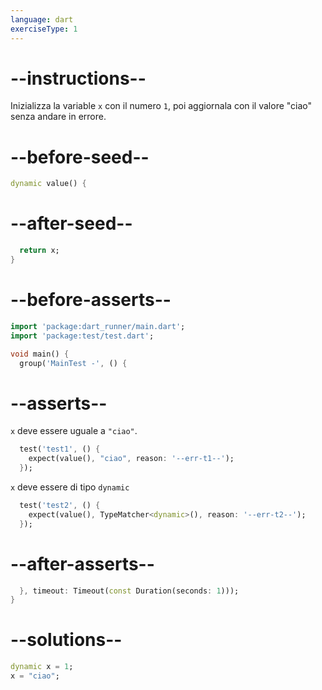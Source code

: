```yaml
---
language: dart
exerciseType: 1
---
```


# --instructions--

Inizializza la variable `x` con il numero `1`, poi aggiornala con il valore "ciao" senza andare in errore.

# --before-seed--

```dart
dynamic value() {
```

# --after-seed--

```dart
  return x;
}
```

# --before-asserts--

```dart
import 'package:dart_runner/main.dart';
import 'package:test/test.dart';

void main() {
  group('MainTest -', () {
```

# --asserts--

`x` deve essere uguale a `"ciao"`.

```dart
  test('test1', () {
    expect(value(), "ciao", reason: '--err-t1--');
  });
```

`x` deve essere di tipo `dynamic`

```dart
  test('test2', () {
    expect(value(), TypeMatcher<dynamic>(), reason: '--err-t2--');
  });
```

# --after-asserts--

```dart
  }, timeout: Timeout(const Duration(seconds: 1)));
}
```

# --solutions--

```dart
dynamic x = 1;
x = "ciao";
```
